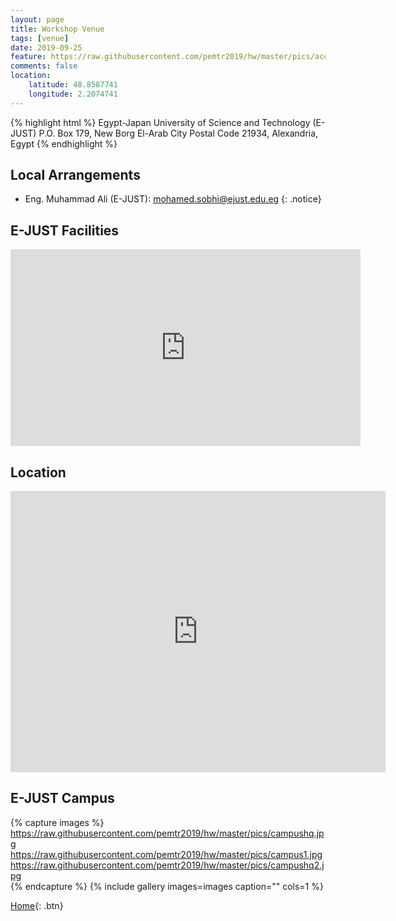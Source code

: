 ```yaml
---
layout: page
title: Workshop Venue
tags: [venue]
date: 2019-09-25
feature: https://raw.githubusercontent.com/pemtr2019/hw/master/pics/accom.jpg
comments: false
location:
    latitude: 48.8587741
    longitude: 2.2074741
---
```



{% highlight html %}
Egypt-Japan University of Science and Technology (E-JUST)
P.O. Box 179, New Borg El-Arab City
Postal Code 21934,
Alexandria, Egypt
{% endhighlight %}


## Local Arrangements

* Eng. Muhammad Ali (E-JUST): mohamed.sobhi@ejust.edu.eg
{: .notice}

## E-JUST Facilities

<iframe width="560" height="315" src="https://www.youtube.com/embed/5cM5lZHMWyo" frameborder="0" allow="accelerometer; autoplay"> </iframe>



## Location

<iframe src="https://www.google.com/maps/embed?pb=!1m14!1m8!1m3!1d5596.123800755764!2d29.559071447488893!3d30.859303273687704!3m2!1i1024!2i768!4f13.1!3m3!1m2!1s0x145f7da102aec573%3A0x7a548040ea315f2c!2sE-JUST%20Library!5e0!3m2!1sen!2sjp!4v1708405482582!5m2!1sen!2sjp" width="600" height="450" style="border:0;" allowfullscreen="" loading="lazy" referrerpolicy="no-referrer-when-downgrade"></iframe>


## E-JUST Campus

{% capture images %}
    https://raw.githubusercontent.com/pemtr2019/hw/master/pics/campushq.jpg
    https://raw.githubusercontent.com/pemtr2019/hw/master/pics/campus1.jpg
    https://raw.githubusercontent.com/pemtr2019/hw/master/pics/campushq2.jpg    
{% endcapture %}
{% include gallery images=images caption="" cols=1 %}




[Home](https://pemtr2019.github.io){: .btn}


